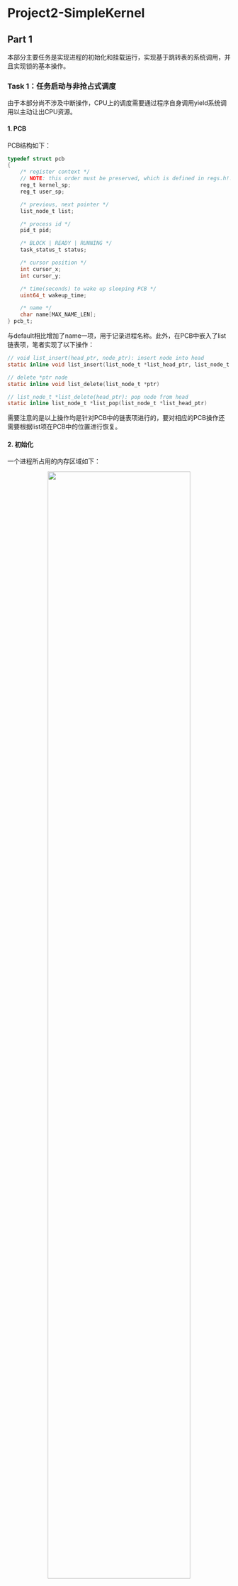 # Project2-SimpleKernel
## Part 1
本部分主要任务是实现进程的初始化和挂载运行，实现基于跳转表的系统调用，并且实现锁的基本操作。

### Task 1：任务启动与非抢占式调度
由于本部分尚不涉及中断操作，CPU上的调度需要通过程序自身调用yield系统调用以主动让出CPU资源。
#### 1. PCB
PCB结构如下：  
```C
typedef struct pcb
{
    /* register context */
    // NOTE: this order must be preserved, which is defined in regs.h!!
    reg_t kernel_sp;
    reg_t user_sp;

    /* previous, next pointer */
    list_node_t list;

    /* process id */
    pid_t pid;

    /* BLOCK | READY | RUNNING */
    task_status_t status;

    /* cursor position */
    int cursor_x;
    int cursor_y;

    /* time(seconds) to wake up sleeping PCB */
    uint64_t wakeup_time;

    /* name */
    char name[MAX_NAME_LEN];
} pcb_t;
```
与default相比增加了name一项，用于记录进程名称。此外，在PCB中嵌入了list链表项，笔者实现了以下操作：  
```C
// void list_insert(head_ptr, node_ptr): insert node into head
static inline void list_insert(list_node_t *list_head_ptr, list_node_t *list_node_ptr)

// delete *ptr node
static inline void list_delete(list_node_t *ptr)

// list_node_t *list_delete(head_ptr): pop node from head
static inline list_node_t *list_pop(list_node_t *list_head_ptr)
```
需要注意的是以上操作均是针对PCB中的链表项进行的，要对相应的PCB操作还需要根据list项在PCB中的位置进行恢复。  

#### 2. 初始化
一个进程所占用的内存区域如下：  
<center><img src="pic/ac706ae03c8ae5d0f020f54faa6c4d6.jpg" width="80%"></center>  

因此，在初始化PCB时，需要在内核栈和用户栈上为其分配空间。  
此外，内核第一次将进程挂载到CPU上时，需要为其准备一个假现场，即伪造相应的寄存器值，使得switch_to函数可以正常运行。其中最需要注意的是ra寄存器，在Part-1中只需令其为对应task的entry_point即可。  

#### 3. switch_to
该函数功能是完成**内核态**上的上下文的切换。其过程为：  
`在当前进程的内核栈上保存相应寄存器` - `切换到下一进程的内核栈` - `恢复相应寄存器值` - `跳转到ra地址恢复运行`  
需要注意的是线程寄存器tp也需要改变。  

#### 4. 调度
调度流程如下：
```mermaid
graph LR;
    Ready_queue空? --Y--> Exit;
    Ready_queue空? --N---> 获得Ready_queue队首的PCB;
    获得Ready_queue队首的PCB --> 检查当前PCB运行状态;
    检查当前PCB运行状态 --RUNNING--> 将当前PCB加入Ready_queue中
    检查当前PCB运行状态 --BLOCK or EXIT--> 切换PCB
    将当前PCB加入Ready_queue中 --> 切换PCB
```

#### 5. 其他
在Part-1中，事实上所有的用户进程都是运行在内核栈上的，在Part-2加入中断后将进一步实现内核-用户的分离。

### Task 2：互斥锁的实现
本部分主要任务是调用相应的原子操作API实现互斥锁的初始化、请求和释放。

#### 1. 锁结构
锁的结构如下：
```C
typedef struct mutex_lock
{
    spin_lock_t lock;
    list_head block_queue;
    int key;
} mutex_lock_t;
```
其中，lock项为锁本身，其有两种状态：lock和unlock；block_queue为请求该锁的进程的队列；key为该锁对应的句柄。  

#### 2. 锁相关操作（lock.c）
```C
int do_mutex_lock_init(int key);
void do_mutex_lock_acquire(int mlock_idx);
void do_mutex_lock_release(int mlock_idx);
```
`do_mutex_lock_init`：创建一个句柄为key的锁，返回该锁的id。  
`do_mutex_lock_acquire`：尝试获取句柄为mlock_idx的锁，若失败则将当前进程挂起到对应锁的block_queue中。  
`do_mutex_lock_release`：释放句柄为mlock_idx的锁，之后会从锁的block_queue中获得一个进程并将其加入ready_queue中；若block_queue中已无进程，则将锁的状态置为unlock。  

## Part 2  
本部分的主要内容为：  
1）支持使用中断/例外的方式（syscall）完成系统调用，而不是使用跳转表  
2）支持时钟中断，实现抢占式调度  
3）支持进程的睡眠和唤醒操作  
4）支持线程的创建和调度  

### Task 3
本任务主要目标是完成例外初始化、上下文的恢复与保存、例外结束返回、支持系统调用和进程的睡眠操作。  

`例外初始化`：  
init_exception()。其主要工作是初始化中断表和例外表，并且调用setup_exception()完成STVEC初始化和SSTATUS中SIE使能。  

`上下文的恢复与保存`：  
即SAVE_CONTEXT和RESTORE_CONTEXT。需要注意的是，此处上下文的恢复与保存是在内核栈上的，因此首先需要切换到当前进程的内核栈：  
```
.macro SAVE_CONTEXT
  sd    sp, PCB_USER_SP(tp)
  ld    sp, PCB_KERNEL_SP(tp)       # switch to kernel stack
  addi  sp, sp, -(OFFSET_SIZE)
```  
之后需要使用CSR指令将CSR寄存器的值读出到通用寄存器，再保存到栈的对应位置。此外，因为读写CSR寄存器需要通用寄存器周转，因此在恢复上下文的时候应当首先恢复CSR寄存器值，再恢复通用寄存器的值。最后恢复时不要忘记将sp从内核栈切换到用户栈 :)  

`例外的触发与处理`：  
在初始化例外时，STVEC的值被写为exception_handler_entry，这意味着当例外触发时（本实验中为ecall或时钟中断），硬件会自动跳转到该地址上。之后，需要将ra设置成ret_from_exception以实现从中断返回的操作，然后将指向上下文内容（亦即xv6中的trapframe）的指针、STVAL和SCAUSE的值按RISCV的ABI约定写到a0~a2完成传参，最后跳转到C函数interrupt_helper（irq.c）中进行处理。  
在interrupt_helper中，首先根据SCAUSE的首位情况判断例外类型，再根据剩余值在中断/例外表中找到对应的处理函数执行。  
对应的syscall处理函数为handle_syscall。其工作是根据传入的上下文内容判断系统调用类型，再进行相应的传参和系统调用。需要注意的是，在处理结束后需要将返回值保存到上下文内容中a0的位置，并将上下文中的sepc加4。  

`例外结束返回`：  
ret_from_exception()。其工作十分简单，只需要恢复上下文，然后执行sret即可。

`系统调用`：
总的来说，系统调用有以下过程：
```
syscall(内联汇编传参、ecall) -> exception_handler_entry -> interrupt_helper -> (对应处理函数) -> ret_from_exception -> ...
```  
其中，除了首尾两个部分处在用户态，其余部分均为内核态。  

`进程的睡眠操作`：  
do_sleep()。其功能是将当前进程暂停然后挂起到睡眠队列：  
```C
void do_sleep(uint32_t sleep_time)
{
    current_running->wakeup_time = get_timer() + sleep_time;
    current_running->status = TASK_BLOCKED;
    list_insert(&sleep_queue, &(current_running->list));
    do_scheduler();
}
```  
笔者选择在调度时（do_scheduler）首先检查睡眠队列，将所有应当唤醒的进程重新添加到准备队列：  
```C
void do_scheduler(void)
{
    // TODO: [p2-task3] Check sleep queue to wake up PCBs
    check_sleeping();
    ...
}
```

`其他`：  
其他需要注意的内容为PCB的初始化需要改变。首先明确一点，**switch_to完成的是内核栈上的切换**；而在Part 1中，我们只使用了switch_to，所有的用户工作实际上都是在内核栈上完成的，因此我们伪造第一次switch_to的上下文时将ra设置成对应进程的entry_point。  
而在系统调用过程的简述中我们可以看到，**例外/中断的到来导致用户态向内核态的切换**，**ret_from_exception则完成内核态向用户态的切换**。在Part 2中内核和用户需要得到更好的区分，因此我们将switch_to_context的ra设置成ret_from_exception，而将reg_context的sepc设置成entry_point。  
```C
static void init_pcb_stack(
    ptr_t kernel_stack, ptr_t user_stack, ptr_t entry_point,
    pcb_t *pcb)
{
    regs_context_t *pt_regs =
        (regs_context_t *)(kernel_stack - sizeof(regs_context_t));
    for (int i = 0; i < 32; i++)
        pt_regs->regs[i] = 0;
    pt_regs->regs[2] = (reg_t)user_stack;       // sp
    pt_regs->regs[4] = (reg_t)pcb;              // tp
    pt_regs->sepc = (reg_t)entry_point;
    pt_regs->sstatus = SR_SPIE & ~SR_SPP;

    switchto_context_t *pt_switchto =
        (switchto_context_t *)((ptr_t)pt_regs - sizeof(switchto_context_t));
    for (int i = 0; i < 14; i++)
        pt_switchto->regs[i] = 0;
    pcb->kernel_sp = (reg_t)pt_switchto;
    pt_switchto->regs[1] = (reg_t)pt_switchto;          // sp
    pt_switchto->regs[0] = (reg_t)ret_from_exception;   // ra
}
```

### Task 4
本任务主要目标是支持时钟中断和抢占式调度。  
`时钟中断初始化`：  
1）在setup_exception中，打开全局中断（SIE）  
2）在main.c中，调用bios_set_timer设置第一次时钟中断  

`时钟中断处理`：  
只需要设置下一次时钟中断并重新调度即可：  
```C
void handle_irq_timer(regs_context_t *regs, uint64_t stval, uint64_t scause)
{
    bios_set_timer(get_ticks() + TIMER_INTERVAL);
    do_scheduler();
}
```

`第一次调度`：  
笔者通过触发一次时钟中断以实现第一次的调度。需要注意的是，在第一次调度时current_running指向pcb0，但是tp寄存器并没有被赋值，而处理例外时需要在tp指向的内核栈上保存上下文，导致访问禁戒的地址区域。因此笔者在初始化时通过内联汇编为tp寄存器赋值，使得第一次保存上下文发生在pcb0的内核栈区域：  
```C
static void init_pcb(void)
{
    ...
    /* TODO: [p2-task1] remember to initialize 'current_running' */
    current_running = &pid0_pcb;
    asm volatile ("mv tp, %0\n\t"
                :
                :"r"(current_running)
                :"tp"
                );
}
```

### Task 5
本任务主要目标是支持线程的创建和调度，同时需要自行编写用户程序完成相关线程功能的测试。  
`PCB`：  
在本任务中需要对pcb结构进行修改：  
```C
typedef struct pcb
{
    ...
    /* Thread id */         // <- mark as the 'thread group'
    pid_t tid;
    ...
    /* MAIN_THREAD | SUB_THREAD*/
    thread_type_t thread_type;
    ...
} pcb_t;
```  
其中，`thread_type`用以标识线程类型，以区分当前是主线程（即之前实验中的进程），还是主线程创建的子线程。 `tid`为线程标识号，线程标识号相同意味着属于同一个线程组，该标识号与组中主线程的pid相同。  
可以看到，此处的线程并不存在严格意义上的TCB，复用PCB可以更好地与之前的实验兼容，更方便完成调度等操作 :D  
当然，PCB的修改意味着初始化时也需要对初始化进行修改，但是这是非常非常easy的事情，笔者也不再赘述。  

`thread_create`：  
```C
void init_tcb(
    ptr_t kernel_stack, ptr_t user_stack, ptr_t entry_point,
    pcb_t *pcb, uint64_t arg
);
pid_t thread_create(uint64_t entry_addr, uint64_t arg);
```  
其主要功能为创建一个线程，线程的入口地址为entry_addr，并且支持向创建的线程传递一个参数arg，其返回值为创建的线程的“pid”，创建失败时返回值为-1。  
传参通过向上下文中的a0寄存器写值实现。thread_create会调用函数init_tcb，其与main.c中init_pcb基本一致，除了将arg写到a0中。  

`thread_yield`：  
其主要功能是检查准备队列中与当前线程属于同一线程组的线程，然后将其调度到CPU上执行。若没有同一个线程组的线程则调用do_scheduler进行调度。  

`thread_test.c`：  
测试线程功能的程序。线程间共享资源的使用通过Peterson算法实现控制。

### Hint（碎碎念）
1）没有实现线程的退出。原因是还涉及内存空间的释放（其实是懒）。 :sob:  
2）理论上来说，进程是资源分配的最小单位，线程是调度的最小单位，线程栈应该在进程的堆上分配。然而在初始化进程的时候没有堆的相关操作。最后笔者采用助教的意见在开辟线程的时候也进行了内存分配，只能说能跑，但是看起来确实怪怪的。  

### 运行流程
```bash
    make clean
    make
    make run
```